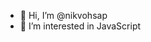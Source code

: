 - 👋 Hi, I’m @nikvohsap
- 👀 I’m interested in JavaScript

<!---
nikvohsap/nikvohsap is a ✨ special ✨ repository because its `README.md` (this file) appears on your GitHub profile.
You can click the Preview link to take a look at your changes.
--->
